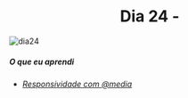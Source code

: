 
<h1 align= "center">
 <a>Dia 24 - </a>
</h1>

![dia24]()


 ##### O que eu aprendi
* *[Responsividade com @media](https://developer.mozilla.org/pt-BR/docs/Web/CSS/Media_Queries/Using_media_queries)*







